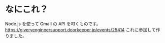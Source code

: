 なにこれ？
==========
Node.js を使って Gmail の API を叩くものです。
https://giveryengineersupport.doorkeeper.jp/events/25414
これに参加して作りました。
